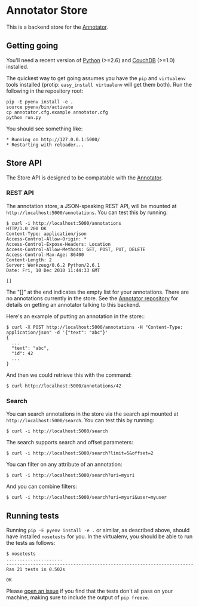 # Annotator Store

This is a backend store for the [Annotator][ann].

## Getting going

You'll need a recent version of [Python][1] (>=2.6) and [CouchDB][2] (>=1.0)
installed.

[ann]: http://okfnlabs.org/annotator/
[1]: http://python.org
[2]: http://couchdb.apache.org

The quickest way to get going assumes you have the `pip` and `virtualenv` tools
installed (protip: `easy_install virtualenv` will get them both). Run the
following in the repository root:

    pip -E pyenv install -e .
    source pyenv/bin/activate
    cp annotator.cfg.example annotator.cfg
    python run.py

You should see something like:

    * Running on http://127.0.0.1:5000/
    * Restarting with reloader...

## Store API

The Store API is designed to be compatable with the [Annotator][ann].

### REST API

The annotation store, a JSON-speaking REST API, will be mounted at
`http://localhost:5000/annotations`. You can test this by running:

    $ curl -i http://localhost:5000/annotations
    HTTP/1.0 200 OK
    Content-Type: application/json
    Access-Control-Allow-Origin: *
    Access-Control-Expose-Headers: Location
    Access-Control-Allow-Methods: GET, POST, PUT, DELETE
    Access-Control-Max-Age: 86400
    Content-Length: 2
    Server: Werkzeug/0.6.2 Python/2.6.1
    Date: Fri, 10 Dec 2010 11:44:33 GMT

    []

The "[]" at the end indicates the empty list for your annotations. There are no
annotations currently in the store. See the [Annotator repository][ann] for
details on getting an annotator talking to this backend.

Here's an example of putting an annotation in the store::

    $ curl -X POST http://localhost:5000/annotations -H "Content-Type: application/json" -d '{"text": "abc"}'
    {
      ...
      "text": "abc", 
      "id": 42
      ...
    }

And then we could retrieve this with the command:

    $ curl http://localhost:5000/annotations/42

### Search

You can search annotations in the store via the search api mounted at
`http://localhost:5000/search`. You can test this by running:

    $ curl -i http://localhost:5000/search

The search supports search and offset parameters:

    $ curl -i http://localhost:5000/search?limit=5&offset=2

You can filter on any attribute of an annotation:

    $ curl -i http://localhost:5000/search?uri=myuri

And you can combine filters:

    $ curl -i http://localhost:5000/search?uri=myuri&user=myuser

## Running tests

Running `pip -E pyenv install -e .` or similar, as described above,
should have installed `nosetests` for you. In the virtualenv, you should
be able to run the tests as follows:

    $ nosetests
    .....................
    ----------------------------------------------------------------------
    Ran 21 tests in 0.502s

    OK

Please [open an issue](annotator-store/issues) if you find that the tests
don't all pass on your machine, making sure to include the output of `pip
freeze`.
